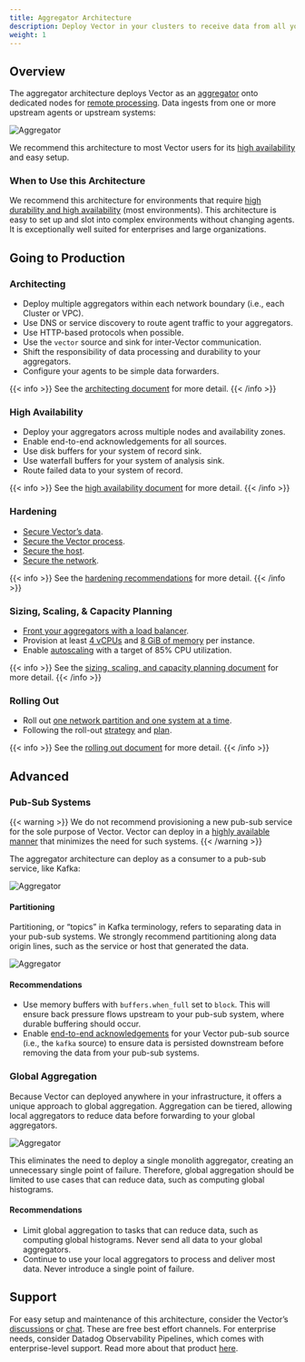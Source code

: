 ```yaml
---
title: Aggregator Architecture
description: Deploy Vector in your clusters to receive data from all your systems.
weight: 1
---
```


## Overview

The aggregator architecture deploys Vector as an [aggregator](/docs/setup/going-to-prod/architecting/) onto dedicated nodes for [remote processing](/docs/setup/going-to-prod/architecting/). Data ingests from one or more upstream agents or upstream systems:

![Aggregator](/img/going-to-prod/aggregator.png)

We recommend this architecture to most Vector users for its [high availability](/docs/setup/going-to-prod/high-availability/) and easy setup.

### When to Use this Architecture

We recommend this architecture for environments that require [high durability and high availability](/docs/setup/going-to-prod/high-availability/) (most environments). This architecture is easy to set up and slot into complex environments without changing agents. It is exceptionally well suited for enterprises and large organizations.

## Going to Production

### Architecting

- Deploy multiple aggregators within each network boundary (i.e., each Cluster or VPC).
- Use DNS or service discovery to route agent traffic to your aggregators.
- Use HTTP-based protocols when possible.
- Use the `vector` source and sink for inter-Vector communication.
- Shift the responsibility of data processing and durability to your aggregators.
- Configure your agents to be simple data forwarders.

{{< info >}}
See the [architecting document](/docs/setup/going-to-prod/architecting/) for more detail.
{{< /info >}}

### High Availability

- Deploy your aggregators across multiple nodes and availability zones.
- Enable end-to-end acknowledgements for all sources.
- Use disk buffers for your system of record sink.
- Use waterfall buffers for your system of analysis sink.
- Route failed data to your system of record.

{{< info >}}
See the [high availability document](/docs/setup/going-to-prod/high-availability/) for more detail.
{{< /info >}}

### Hardening

- [Secure Vector’s data](/docs/setup/going-to-prod/hardening/#securing-the-data).
- [Secure the Vector process](/docs/setup/going-to-prod/hardening/#securing-the-vector-process).
- [Secure the host](/docs/setup/going-to-prod/hardening/#securing-the-host).
- [Secure the network](/docs/setup/going-to-prod/hardening/#securing-the-network).

{{< info >}}
See the [hardening recommendations](/docs/setup/going-to-prod/hardening/) for more detail.
{{< /info >}}

### Sizing, Scaling, & Capacity Planning

- [Front your aggregators with a load balancer](/docs/setup/going-to-prod/sizing/).
- Provision at least [4 vCPUs](/docs/setup/going-to-prod/sizing/#cpus) and [8 GiB of memory](/docs/setup/going-to-prod/sizing/#memory) per instance.
- Enable [autoscaling](/docs/setup/going-to-prod/sizing/#autoscaling) with a target of 85% CPU utilization.

{{< info >}}
See the [sizing, scaling, and capacity planning document](/docs/setup/going-to-prod/sizing/) for more detail.
{{< /info >}}

### Rolling Out

- Roll out [one network partition and one system at a time](/docs/setup/going-to-prod/rollout/#incremental-adoption).
- Following the roll-out [strategy](/docs/setup/going-to-prod/rollout/#rollout-strategy) and [plan](/docs/setup/going-to-prod/rollout/#rollout-plan).

{{< info >}}
See the [rolling out document](/docs/setup/going-to-prod/rollout/) for more detail.
{{< /info >}}

## Advanced

### Pub-Sub Systems

{{< warning >}}
We do not recommend provisioning a new pub-sub service for the sole purpose of Vector. Vector can deploy in a [highly available manner](/docs/setup/going-to-prod/high-availability/) that minimizes the need for such systems.
{{< /warning >}}

The aggregator architecture can deploy as a consumer to a pub-sub service, like Kafka:

![Aggregator](/img/going-to-prod/pub-sub.png)

#### Partitioning

Partitioning, or “topics” in Kafka terminology, refers to separating data in your pub-sub systems. We strongly recommend partitioning along data origin lines, such as the service or host that generated the data.

![Aggregator](/img/going-to-prod/partitioning.png)

#### Recommendations

- Use memory buffers with `buffers.when_full` set to `block`. This will ensure back pressure flows upstream to your pub-sub system, where durable buffering should occur.
- Enable [end-to-end acknowledgements](/docs/about/under-the-hood/architecture/end-to-end-acknowledgements/) for your Vector pub-sub source (i.e., the `kafka` source) to ensure data is persisted downstream before removing the data from your pub-sub systems.

### Global Aggregation

Because Vector can deployed anywhere in your infrastructure, it offers a unique approach to global aggregation. Aggregation can be tiered, allowing local aggregators to reduce data before forwarding to your global aggregators.

![Aggregator](/img/going-to-prod/global-aggregation.png)

This eliminates the need to deploy a single monolith aggregator, creating an unnecessary single point of failure. Therefore, global aggregation should be limited to use cases that can reduce data, such as computing global histograms.

#### Recommendations

- Limit global aggregation to tasks that can reduce data, such as computing global histograms. Never send all data to your global aggregators.
- Continue to use your local aggregators to process and deliver most data. Never introduce a single point of failure.

## Support

For easy setup and maintenance of this architecture, consider the Vector’s [discussions](https://discussions.vector.dev) or [chat](https://chat.vector.dev). These are free best effort channels. For enterprise needs, consider Datadog Observability Pipelines, which comes with enterprise-level support. Read more about that product [here](https://www.datadoghq.com/product/observability-pipelines/).
